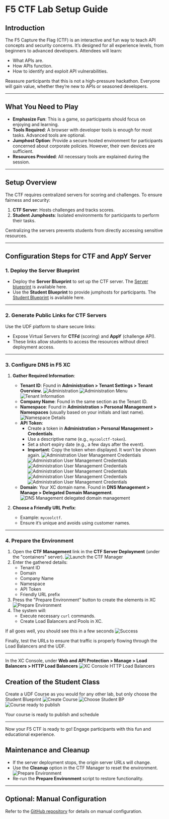 # F5 CTF Lab Setup Guide

## Introduction
The F5 Capture the Flag (CTF) is an interactive and fun way to teach API concepts and security concerns. It’s designed for all experience levels, from beginners to advanced developers. Attendees will learn:
- What APIs are.
- How APIs function.
- How to identify and exploit API vulnerabilities.

Reassure participants that this is not a high-pressure hackathon. Everyone will gain value, whether they’re new to APIs or seasoned developers.

---

## What You Need to Play
- **Emphasize Fun**: This is a game, so participants should focus on enjoying and learning.
- **Tools Required**: A browser with developer tools is enough for most tasks. Advanced tools are optional.
- **Jumphost Option**: Provide a secure hosted environment for participants concerned about corporate policies. However, their own devices are sufficient.
- **Resources Provided**: All necessary tools are explained during the session.

---

## Setup Overview
The CTF requires centralized servers for scoring and challenges. To ensure fairness and security:
1. **CTF Server**: Hosts challenges and tracks scores.
2. **Student Jumphosts**: Isolated environments for participants to perform their tasks.

Centralizing the servers prevents students from directly accessing sensitive resources.

---

## Configuration Steps for CTF and AppY Server

### 1. Deploy the Server Blueprint
- Deploy the **Server Blueprint** to set up the CTF server.  The [Server blueprint](https://udf.f5.com/b/3e69d283-0b47-497b-9250-e95359bbdebc#documentation) is available here.
- Use the **Student Blueprint** to provide jumphosts for participants.  The [Student Blueprint](https://udf.f5.com/b/c8224624-6073-4e6c-b61b-824780e4b6e0#documentation) is available here.

---

### 2. Generate Public Links for CTF Servers
Use the UDF platform to share secure links:
- Expose Virtual Servers for **CTFd** (scoring) and **AppY** (challenge API).
- These links allow students to access the resources without direct deployment access.

---

### 3. Configure DNS in F5 XC
1. **Gather Required Information**:
   - **Tenant ID**: Found in **Administration > Tenant Settings > Tenant Overview**.
   ![Administration](static/ctf-instructions-_12.png)
   ![Administration Menu](static/ctf-instructions-_11.png)
   ![Tenant Information](static/ctf-instructions-_14.png)
   - **Company Name**: Found in the same section as the Tenant ID.
   - **Namespace**: Found in **Administration > Personal Management > Namespaces** (usually based on your initials and last name).
   ![Namespace Details](static/ctf-instructions-_1.png)
   - **API Token**: 
     - Create a token in **Administration > Personal Management > Credentials**.
     - Use a descriptive name (e.g., `mycoolctf-token`).
     - Set a short expiry date (e.g., a few days after the event).
     - **Important**: Copy the token when displayed. It won’t be shown again.
     ![Administration User Management Credentials](static/ctf-instructions-_10.png)
     ![Administration User Management Credentials](static/ctf-instructions-_9.png)
     ![Administration User Management Credentials](static/ctf-instructions-_8.png)
     ![Administration User Management Credentials](static/ctf-instructions-_7.png)
     ![Administration User Management Credentials](static/ctf-instructions-_6.png)
     ![Administration User Management Credentials](static/ctf-instructions-_5.png)
   - **Domain**: Your XC domain name. Found in **DNS Management > Manage > Delegated Domain Management**.
   ![DNS Management delegated domain management](static/ctf-instructions-_3.png)

2. **Choose a Friendly URL Prefix**:
   - Example: `mycoolctf`.
   - Ensure it’s unique and avoids using customer names.

---

### 4. Prepare the Environment
1. Open the **CTF Management** link in the **CTF Server Deployment** (under the "containers" server).
![Launch the CTF Manager](static/ctf-instructions-_15.png)
2. Enter the gathered details:
   - Tenant ID
   - Domain
   - Company Name
   - Namespace
   - API Token
   - Friendly URL prefix
3. Press the "Prepare Environment" button to create the elements in XC
![Prepare Environment](static/ctf-instructions-_16.png)
3. The system will:
   - Execute necessary `curl` commands.
   - Create Load Balancers and Pools in XC.

If all goes well, you should see this in a few seconds
![Success](static/ctf-instructions-_18.png)

Finally, test the URLs to ensure that traffic is properly flowing through the Load Balancers and the UDF.

---

In the XC Console, under **Web and API Protection > Manage > Load Balancers > HTTP Load Balancers**
![XC Console HTTP Load Balancers](static/ctf-instructions-_19.png)


## Creation of the Student Class

Create a UDF Course as you would for any other lab, but only choose the Student Blueprint
![Create Course](static/ctf-instructions-_20.png)
![Choose Student BP](static/ctf-instructions-_21.png)
![Course ready to publish](static/ctf-instructions-_22.png)

Your course is ready to publish and schedule

---

Now your F5 CTF is ready to go! Engage participants with this fun and educational experience.

## Maintenance and Cleanup
- If the server deployment stops, the origin server URLs will change.
- Use the **Cleanup** option in the CTF Manager to reset the environment.
![Prepare Environment](static/ctf-instructions-_16.png)
- Re-run the **Prepare Environment** script to restore functionality.

---

## Optional: Manual Configuration
Refer to the [GitHub repository](https://github.com/pmscheffler/ctf-scripts) for details on manual configuration.

